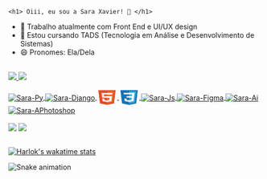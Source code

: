 <!DOCTYPE html>
<html lang="pt-br">
<head>
    <meta charset="UTF-8">
    <meta http-equiv="X-UA-Compatible" content="IE=edge">
    <meta name="viewport" content="width=device-width, initial-scale=1.0">
    <link rel="stylesheet" type="text/css" href="style.css"/>
</head>
  
<body>

    <h1> Oiii, eu sou a Sara Xavier! 👋 </h1>


- 🔭 Trabalho atualmente com Front End e UI/UX design </br>
- 🌱 Estou cursando TADS (Tecnologia em Análise e Desenvolvimento de Sistemas) </br>
- 😄 Pronomes: Ela/Dela </br>

</br>

<div align="left">
  <a href="https://github.com/sara-xavier">
  <img height="150em" src="https://github-readme-stats.vercel.app/api?username=Sara-Xavier&show_icons=true&theme=monokai&include_all_commits=true&count_private=true"/>
  <img height="150em" src="https://github-readme-stats.vercel.app/api/top-langs/?username=Sara-Xavier&layout=compact&langs_count=7&theme=monokai"/>
</div>

<div style="display: inline_block"><br>
  <img align="center" title="Python" alt="Sara-Py" height="30" width="40" src="https://cdn.jsdelivr.net/gh/devicons/devicon/icons/python/python-original-wordmark.svg" />
   <img class="django" align="center" alt="Sara-Django" height="30" width="40" src="https://cdn.jsdelivr.net/gh/devicons/devicon/icons/django/django-plain.svg" />
  <img align="center" alt="Sara-HTML" height="30" width="40" src="https://raw.githubusercontent.com/devicons/devicon/master/icons/html5/html5-original.svg">
  <img align="center" alt="Sara-CSS" height="30" width="40" src="https://raw.githubusercontent.com/devicons/devicon/master/icons/css3/css3-original.svg">
  <img align="center" alt="Sara-Js" height="30" width="40" src="https://cdn.jsdelivr.net/gh/devicons/devicon/icons/javascript/javascript-original.svg"/>
  <img align="center" alt="Sara-Figma" height="30" width="40" src="https://cdn.jsdelivr.net/gh/devicons/devicon/icons/figma/figma-original.svg">
  <img align="center" alt="Sara-Ai" height="30" width="40" src="https://cdn.jsdelivr.net/gh/devicons/devicon/icons/illustrator/illustrator-plain.svg"/>
  <img align="center" alt="Sara-APhotoshop" height="30" width="40" src="https://cdn.jsdelivr.net/gh/devicons/devicon/icons/photoshop/photoshop-plain.svg"/>
</div>

</br>
 
<div> 
  <a href="https://instagram.com/sara_xavierrr" target="_blank" rel="noopener noreferrer" title="Instagram"> <img src="https://img.shields.io/badge/-Instagram-%23E4405F?style=for-the-badge&logo=instagram&logoColor=white" target="_blank"></a>
  <a href = "mailto:saraaxavierrr@gmail.com"><img src="https://img.shields.io/badge/Gmail-D14836?style=for-the-badge&logo=gmail&logoColor=white" target="_blank"></a> 
  
  
##
 
[![Harlok's wakatime stats](https://github-readme-stats.vercel.app/api/wakatime?username=SaraXavier)](https://github.com/anuraghazra/github-readme-stats)
  
</div>
  
  ![Snake animation](https://github.com/sara-xavier/sara-xavier/blob/output/github-contribution-grid-snake.svg)
  
</body>
